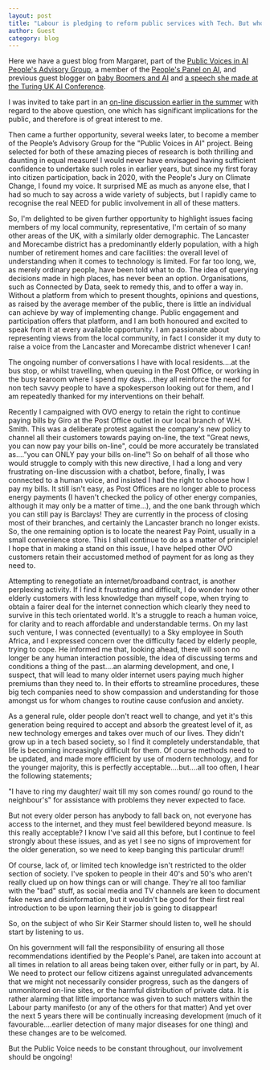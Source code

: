 ```yaml
---
layout: post
title: "Labour is pledging to reform public services with Tech. But who should they listen to on how to do it?"
author: Guest 
category: blog
---
```

Here we have a guest blog from Margaret, part of the [Public Voices in AI People's Advisory Group](https://connectedbydata.org/projects/2024-public-voices-in-ai), a member of the [People's Panel on AI](https://connectedbydata.org/projects/2023-peoples-panel-on-ai), and previous guest blogger on [baby Boomers and AI](https://connectedbydata.org/blog/2024/04/30/margaret-guest-blog) and [a speech she made at the Turing UK AI Conference](https://connectedbydata.org/blog/2024/03/19/margaret-guest-blog).

<!--more-->

I was invited to take part in an [on-line discussion earlier in the summer](https://youtu.be/gZ-tdt74-KA?si=qf20EVMTfaNrj-iJ) with regard to the above question, one which has significant implications for the public, and therefore is of great interest to me.

Then came a further opportunity, several weeks later, to become a member of the People’s Advisory Group for the "Public Voices in AI" project. Being selected for both of these amazing pieces of research is both thrilling and daunting in equal measure! I would never have envisaged having sufficient confidence to undertake such roles in earlier years, but since my first foray into citizen participation, back in 2020, with the People's Jury on Climate Change, I found my voice. It surprised ME as much as anyone else, that I had so much to say across a wide variety of subjects, but I rapidly came to recognise the real NEED for public involvement in all of these matters.

So, I'm delighted to be given further opportunity to highlight issues facing members of my local community, representative, I'm certain of so many other areas of the UK, with a similarly older demographic. The Lancaster and Morecambe district has a predominantly elderly population, with a high number of retirement homes and care facilities: the overall level of understanding when it comes to technology is limited. For far too long, we, as merely ordinary people, have been told what to do. The idea of querying decisions made in high places, has never been an option. Organisations, such as Connected by Data, seek to remedy this, and to offer a way in. Without a platform from which to present thoughts, opinions and questions, as raised by the average member of the public, there is little an individual can achieve by way of implementing change. Public engagement and participation offers that platform, and I am both honoured and excited to speak from it at every available opportunity. I am passionate about representing views from the local community, in fact I consider it my duty to raise a voice from the Lancaster and Morecambe district whenever I can!

The ongoing number of conversations I have with local residents....at the bus stop, or whilst travelling, when queuing in the Post Office, or working in the busy tearoom where I spend my days....they all reinforce the need for non tech savvy people to have a spokesperson looking out for them, and I am repeatedly thanked for my interventions on their behalf.

Recently I campaigned with OVO energy to retain the right to continue paying bills by Giro at the Post Office outlet in our local branch of W.H. Smith. This was a deliberate protest against the company's new policy to channel all their customers towards paying on-line, the text "Great news, you can now pay your bills on-line", could be more accurately be translated as....”you can ONLY pay your bills on-line”! So on behalf of all those who would struggle to comply with this new directive, I had a long and very frustrating on-line discussion with a chatbot, before, finally, I was connected to a human voice, and insisted I had the right to choose how I pay my bills. It still isn't easy, as Post Offices are no longer able to process energy payments (I haven't checked the policy of other energy companies, although it may only be a matter of time...), and the one bank through which you can still pay is Barclays! They are currently in the process of closing most of their branches, and certainly the Lancaster branch no longer exists. So, the one remaining option is to locate the nearest Pay Point, usually in a small convenience store. This I shall continue to do as a matter of principle! I hope that in making a stand on this issue, I have helped other OVO customers retain their accustomed method of payment for as long as they need to.

Attempting to renegotiate an internet/broadband contract, is another perplexing activity. If I find it frustrating and difficult, I do wonder how other elderly customers with less knowledge than myself cope, when trying to obtain a fairer deal for the internet connection which clearly they need to survive in this tech orientated world. It's a struggle to reach a human voice, for clarity and to reach affordable and understandable terms. On my last such venture, I was connected (eventually) to a Sky employee in South Africa, and I expressed concern over the difficulty faced by elderly people, trying to cope. He informed me that, looking ahead, there will soon no longer be any human interaction possible, the idea of discussing terms and conditions a thing of the past....an alarming development, and one, I suspect, that will lead to many older internet users paying much higher premiums than they need to. In their efforts to streamline procedures, these big tech companies need to show compassion and understanding for those amongst us for whom changes to routine cause confusion and anxiety.

As a general rule, older people don't react well to change, and yet it's this generation being required to accept and absorb the greatest level of it, as new technology emerges and takes over much of our lives. They didn't grow up in a tech based society, so I find it completely understandable, that life is becoming increasingly difficult for them. Of course methods need to be updated, and made more efficient by use of modern technology, and for the younger majority, this is perfectly acceptable....but....all too often, I hear the following statements;

"I have to ring my daughter/ wait till my son comes round/ go round to the neighbour's" for assistance with problems they never expected to face.

But not every older person has anybody to fall back on, not everyone has access to the internet, and they must feel bewildered beyond measure. Is this really acceptable? I know I've said all this before, but I continue to feel strongly about these issues, and as yet I see no signs of improvement for the older generation, so we need to keep banging this particular drum!!

Of course, lack of, or limited tech knowledge isn't restricted to the older section of society. I've spoken to people in their 40's and 50's who aren't really clued up on how things can or will change. They're all too familiar with the "bad" stuff, as social media and TV channels are keen to document fake news and disinformation, but it wouldn't be good for their first real introduction to be upon learning their job is going to disappear!

So, on the subject of who Sir Keir Starmer should listen to, well he should start by listening to us.

On his government will fall the responsibility of ensuring all those recommendations identified by the People's Panel, are taken into account at all times in relation to all areas being taken over, either fully or in part, by AI. We need to protect our fellow citizens against unregulated advancements that we might not necessarily consider progress, such as the dangers of unmonitored on-line sites, or the harmful distribution of private data. It is rather alarming that little importance was given to such matters within the Labour party manifesto (or any of the others for that matter) And yet over the next 5 years there will be continually increasing development (much of it favourable....earlier detection of many major diseases for one thing) and these changes are to be welcomed.

But the Public Voice needs to be constant throughout, our involvement should be ongoing!